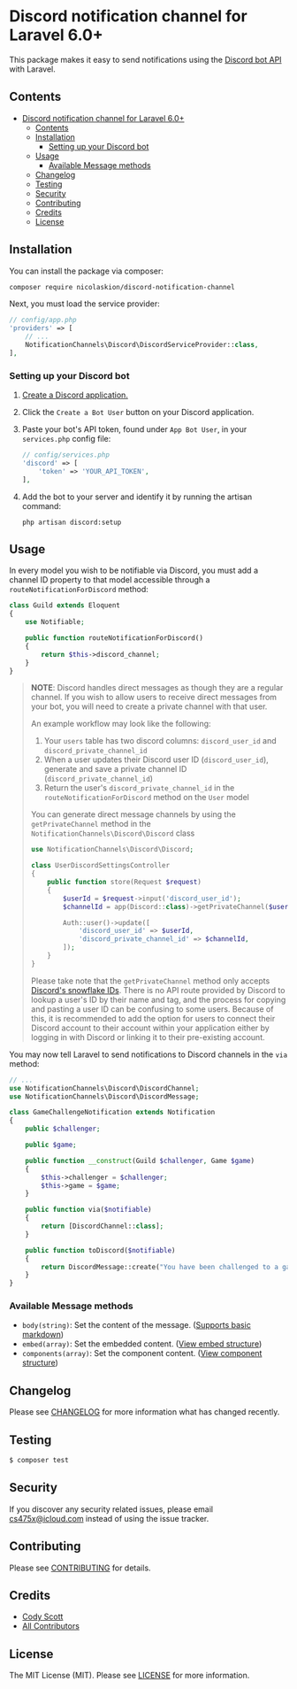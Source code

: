 # Discord notification channel for Laravel 6.0+

This package makes it easy to send notifications using the [Discord bot API](https://discord.com/developers/docs/intro) with Laravel.

## Contents

- [Discord notification channel for Laravel 6.0+](#discord-notification-channel-for-laravel-56)
    - [Contents](#contents)
    - [Installation](#installation)
        - [Setting up your Discord bot](#setting-up-your-discord-bot)
    - [Usage](#usage)
        - [Available Message methods](#available-message-methods)
    - [Changelog](#changelog)
    - [Testing](#testing)
    - [Security](#security)
    - [Contributing](#contributing)
    - [Credits](#credits)
    - [License](#license)


## Installation

You can install the package via composer:

```bash
composer require nicolaskion/discord-notification-channel
```

Next, you must load the service provider:

```php
// config/app.php
'providers' => [
    // ...
    NotificationChannels\Discord\DiscordServiceProvider::class,
],
```

### Setting up your Discord bot

1. [Create a Discord application.](https://discord.com/developers/applications)
2. Click the `Create a Bot User` button on your Discord application.
3. Paste your bot's API token, found under `App Bot User`, in your `services.php` config file:

    ```php
    // config/services.php
    'discord' => [
        'token' => 'YOUR_API_TOKEN',
    ],
    ```

4. Add the bot to your server and identify it by running the artisan command:

    ```shell
    php artisan discord:setup
    ```

## Usage

In every model you wish to be notifiable via Discord, you must add a channel ID property to that model accessible through a `routeNotificationForDiscord` method:

```php
class Guild extends Eloquent
{
    use Notifiable;

    public function routeNotificationForDiscord()
    {
        return $this->discord_channel;
    }
}
```

> **NOTE**: Discord handles direct messages as though they are a regular channel. If you wish to allow users to receive direct messages from your bot, you will need to create a private channel with that user.
>
> An example workflow may look like the following:
>
> 1. Your `users` table has two discord columns: `discord_user_id` and `discord_private_channel_id`
> 2. When a user updates their Discord user ID (`discord_user_id`), generate and save a private channel ID (`discord_private_channel_id`)
> 3. Return the user's `discord_private_channel_id` in the `routeNotificationForDiscord` method on the `User` model
>
> You can generate direct message channels by using the `getPrivateChannel` method in the `NotificationChannels\Discord\Discord` class
>
> ```php
> use NotificationChannels\Discord\Discord;
>
> class UserDiscordSettingsController
> {
>     public function store(Request $request)
>     {
>         $userId = $request->input('discord_user_id');
>         $channelId = app(Discord::class)->getPrivateChannel($userId);
>
>         Auth::user()->update([
>             'discord_user_id' => $userId,
>             'discord_private_channel_id' => $channelId,
>         ]);
>     }
> }
> ```
>
> Please take note that the `getPrivateChannel` method only accepts [Discord's snowflake IDs](https://discord.com/developers/docs/reference#snowflakes). There is no API route provided by Discord to lookup a user's ID by their name and tag, and the process for copying and pasting a user ID can be confusing to some users. Because of this, it is recommended to add the option for users to connect their Discord account to their account within your application either by logging in with Discord or linking it to their pre-existing account.

You may now tell Laravel to send notifications to Discord channels in the `via` method:

```php
// ...
use NotificationChannels\Discord\DiscordChannel;
use NotificationChannels\Discord\DiscordMessage;

class GameChallengeNotification extends Notification
{
    public $challenger;

    public $game;

    public function __construct(Guild $challenger, Game $game)
    {
        $this->challenger = $challenger;
        $this->game = $game;
    }

    public function via($notifiable)
    {
        return [DiscordChannel::class];
    }

    public function toDiscord($notifiable)
    {
        return DiscordMessage::create("You have been challenged to a game of *{$this->game->name}* by **{$this->challenger->name}**!");
    }
}
```

### Available Message methods

* `body(string)`: Set the content of the message. ([Supports basic markdown](https://support.discord.com/hc/en-us/articles/210298617-Markdown-Text-101-Chat-Formatting-Bold-Italic-Underline-))
* `embed(array)`: Set the embedded content. ([View embed structure](https://discord.com/developers/docs/resources/channel#embed-object))
* `components(array)`: Set the component content. ([View component structure](https://discord.com/developers/docs/interactions/message-components#component-object))


## Changelog

Please see [CHANGELOG](CHANGELOG.md) for more information what has changed recently.

## Testing

```bash
$ composer test
```

## Security

If you discover any security related issues, please email cs475x@icloud.com instead of using the issue tracker.

## Contributing

Please see [CONTRIBUTING](CONTRIBUTING.md) for details.

## Credits

- [Cody Scott](https://github.com/codyphobe)
- [All Contributors](../../contributors)

## License

The MIT License (MIT). Please see [LICENSE](LICENSE.md) for more information.
